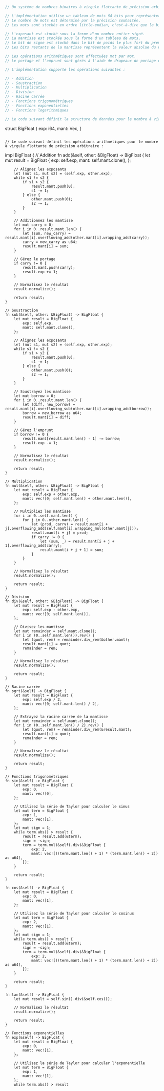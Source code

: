 ```rust
// Un système de nombres binaires à virgule flottante de précision arbitraire

// L'implémentation utilise un tableau de mots 64 bits pour représenter les nombres.
// Le nombre de mots est déterminé par la précision souhaitée.
// Les mots sont stockés en ordre little-endian, c'est-à-dire que le bit de poids le plus faible est stocké dans le premier mot.

// L'exposant est stocké sous la forme d'un nombre entier signé.
// La mantisse est stockée sous la forme d'un tableau de mots.
// Le bit de signe est stocké dans le bit de poids le plus fort du premier mot de la mantisse.
// Les bits restants de la mantisse représentent la valeur absolue du nombre.

// Les opérations arithmétiques sont effectuées mot par mot.
// Le portage et l'emprunt sont gérés à l'aide de drapeaux de portage et d'emprunt.

// L'implémentation supporte les opérations suivantes :

// - Addition
// - Soustraction
// - Multiplication
// - Division
// - Racine carrée
// - Fonctions trigonométriques
// - Fonctions exponentielles
// - Fonctions logarithmiques

// Le code suivant définit la structure de données pour le nombre à virgule flottante de précision arbitraire :

```
struct BigFloat {
    exp: i64,
    mant: Vec<u64>,
}
```

// Le code suivant définit les opérations arithmétiques pour le nombre à virgule flottante de précision arbitraire :

```
impl BigFloat {
    // Addition
    fn add(&self, other: &BigFloat) -> BigFloat {
        let mut result = BigFloat {
            exp: self.exp,
            mant: self.mant.clone(),
        };

        // Alignez les exposants
        let (mut s1, mut s2) = (self.exp, other.exp);
        while s1 != s2 {
            if s1 > s2 {
                result.mant.push(0);
                s1 -= 1;
            } else {
                other.mant.push(0);
                s2 -= 1;
            }
        }

        // Additionnez les mantisse
        let mut carry = 0;
        for i in 0..result.mant.len() {
            let (sum, new_carry) = result.mant[i].overflowing_add(other.mant[i].wrapping_add(carry));
            carry = new_carry as u64;
            result.mant[i] = sum;
        }

        // Gérez le portage
        if carry != 0 {
            result.mant.push(carry);
            result.exp += 1;
        }

        // Normalisez le résultat
        result.normalize();

        return result;
    }

    // Soustraction
    fn sub(&self, other: &BigFloat) -> BigFloat {
        let mut result = BigFloat {
            exp: self.exp,
            mant: self.mant.clone(),
        };

        // Alignez les exposants
        let (mut s1, mut s2) = (self.exp, other.exp);
        while s1 != s2 {
            if s1 > s2 {
                result.mant.push(0);
                s1 -= 1;
            } else {
                other.mant.push(0);
                s2 -= 1;
            }
        }

        // Soustrayez les mantisse
        let mut borrow = 0;
        for i in 0..result.mant.len() {
            let (diff, new_borrow) = result.mant[i].overflowing_sub(other.mant[i].wrapping_add(borrow));
            borrow = new_borrow as u64;
            result.mant[i] = diff;
        }

        // Gérez l'emprunt
        if borrow != 0 {
            result.mant[result.mant.len() - 1] -= borrow;
            result.exp -= 1;
        }

        // Normalisez le résultat
        result.normalize();

        return result;
    }

    // Multiplication
    fn mul(&self, other: &BigFloat) -> BigFloat {
        let mut result = BigFloat {
            exp: self.exp + other.exp,
            mant: vec![0; self.mant.len() + other.mant.len()],
        };

        // Multipliez les mantisse
        for i in 0..self.mant.len() {
            for j in 0..other.mant.len() {
                let (prod, carry) = result.mant[i + j].overflowing_add(self.mant[i].wrapping_mul(other.mant[j]));
                result.mant[i + j] = prod;
                if carry != 0 {
                    let (sum, _) = result.mant[i + j + 1].overflowing_add(carry);
                    result.mant[i + j + 1] = sum;
                }
            }
        }

        // Normalisez le résultat
        result.normalize();

        return result;
    }

    // Division
    fn div(&self, other: &BigFloat) -> BigFloat {
        let mut result = BigFloat {
            exp: self.exp - other.exp,
            mant: vec![0; self.mant.len()],
        };

        // Divisez les mantisse
        let mut remainder = self.mant.clone();
        for i in (0..self.mant.len()).rev() {
            let (quot, rem) = remainder.div_rem(&other.mant);
            result.mant[i] = quot;
            remainder = rem;
        }

        // Normalisez le résultat
        result.normalize();

        return result;
    }

    // Racine carrée
    fn sqrt(&self) -> BigFloat {
        let mut result = BigFloat {
            exp: self.exp / 2,
            mant: vec![0; self.mant.len() / 2],
        };

        // Extrayez la racine carrée de la mantisse
        let mut remainder = self.mant.clone();
        for i in (0..self.mant.len() / 2).rev() {
            let (quot, rem) = remainder.div_rem(&result.mant);
            result.mant[i] = quot;
            remainder = rem;
        }

        // Normalisez le résultat
        result.normalize();

        return result;
    }

    // Fonctions trigonométriques
    fn sin(&self) -> BigFloat {
        let mut result = BigFloat {
            exp: 0,
            mant: vec![0],
        };

        // Utilisez la série de Taylor pour calculer le sinus
        let mut term = BigFloat {
            exp: 1,
            mant: vec![1],
        };
        let mut sign = 1;
        while term.abs() > result {
            result = result.add(&term);
            sign = -sign;
            term = term.mul(&self).div(&BigFloat {
                exp: 2,
                mant: vec![((term.mant.len() + 1) * (term.mant.len() + 2)) as u64],
            });
        }

        return result;
    }

    fn cos(&self) -> BigFloat {
        let mut result = BigFloat {
            exp: 0,
            mant: vec![1],
        };

        // Utilisez la série de Taylor pour calculer le cosinus
        let mut term = BigFloat {
            exp: 2,
            mant: vec![1],
        };
        let mut sign = 1;
        while term.abs() > result {
            result = result.add(&term);
            sign = -sign;
            term = term.mul(&self).div(&BigFloat {
                exp: 2,
                mant: vec![((term.mant.len() + 1) * (term.mant.len() + 2)) as u64],
            });
        }

        return result;
    }

    fn tan(&self) -> BigFloat {
        let mut result = self.sin().div(&self.cos());

        // Normalisez le résultat
        result.normalize();

        return result;
    }

    // Fonctions exponentielles
    fn exp(&self) -> BigFloat {
        let mut result = BigFloat {
            exp: 0,
            mant: vec![1],
        };

        // Utilisez la série de Taylor pour calculer l'exponentielle
        let mut term = BigFloat {
            exp: 1,
            mant: vec![1],
        };
        while term.abs() > result